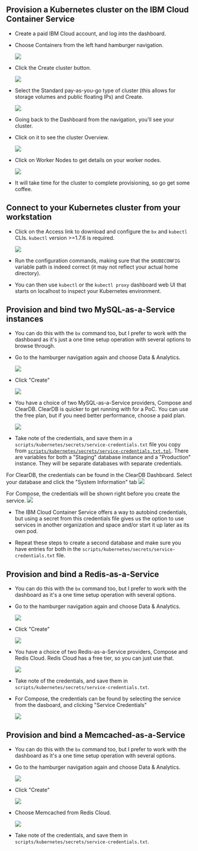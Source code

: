 ## Provision a Kubernetes cluster on the IBM Cloud Container Service
- Create a paid IBM Cloud account, and log into the dashboard.
- Choose Containers from the left hand hamburger navigation.

    ![](img/1-hamburger.png)

- Click the Create cluster button.

    ![](img/2-create-cluster.png)

- Select the Standard pay-as-you-go type of cluster (this allows for storage volumes and public floating IPs) and Create.

    ![](img/3-standard-cluster.png)

- Going back to the Dashboard from the navigation, you'll see your cluster.

- Click on it to see the cluster Overview.

    ![](img/4-overview.png)

- Click on Worker Nodes to get details on your worker nodes.

    ![](img/5-worker-nodes.png)

- It will take time for the cluster to complete provisioning, so go get some coffee.

## Connect to your Kubernetes cluster from your workstation
- Click on the Access link to download and configure the `bx` and `kubectl` CLIs. `kubectl` version >=1.7.6 is required.

    ![](img/6-access.png)

- Run the configuration commands, making sure that the `$KUBECONFIG` variable path is indeed correct (it may not reflect your actual home directory).
- You can then use `kubectl` or the `kubectl proxy` dashboard web UI that starts on localhost to inspect your Kubernetes environment.

## Provision and bind two MySQL-as-a-Service instances
- You can do this with the `bx` command too, but I prefer to work with the dashboard as it's just a one time setup operation with several options to browse through.
- Go to the hamburger navigation again and choose Data & Analytics.

    ![](img/7-hamburger-data-analytics.png)

- Click "Create"

    ![](img/8-create-data-analytics.png)

- You have a choice of two MySQL-as-a-Service providers, Compose and ClearDB. ClearDB is quicker to get running with for a PoC. You can use the free plan, but if you need better performance, choose a paid plan.

    ![](img/9-create-mysql-service.png)

- Take note of the credentials, and save them in a `scripts/kubernetes/secrets/service-credentials.txt` file you copy from [`scripts/kubernetes/secrets/service-credentials.txt.tpl`](../scripts/kubernetes/secrets/service-credentials.txt.tpl). There are variables for both a "Staging" database instance and a "Production" instance. They will be separate databases with separate credentials.

For ClearDB, the credentials can be found in the ClearDB Dashboard. Select your database and click the "System Information" tab
    ![](img/13-cleardb-credentials.png)

For Compose, the credentials will be shown right before you create the service.
    ![](img/12-compose-credentials.png)


- The IBM Cloud Container Service offers a way to autobind credentials, but using a secret from this credentials file gives us the option to use services in another organization and space and/or start it up later as its own pod.

- Repeat these steps to create a second database and make sure you have entries for both in the `scripts/kubernetes/secrets/service-credentials.txt` file.

## Provision and bind a Redis-as-a-Service
- You can do this with the `bx` command too, but I prefer to work with the dashboard as it's a one time setup operation with several options.
- Go to the hamburger navigation again and choose Data & Analytics.

    ![](img/7-hamburger-data-analytics.png)

- Click "Create"

    ![](img/8-create-data-analytics.png)

- You have a choice of two Redis-as-a-Service providers, Compose and Redis Cloud. Redis Cloud has a free tier, so you can just use that. 

    ![](img/10-create-redis-service.png)

- Take note of the credentials, and save them in `scripts/kubernetes/secrets/service-credentials.txt`.


- For Compose, the credentials can be found by selecting the service from the dasboard, and clicking "Service Credentials"

    ![](img/14-redis-credentials.png)

## Provision and bind a Memcached-as-a-Service
- You can do this with the `bx` command too, but I prefer to work with the dashboard as it's a one time setup operation with several options.
- Go to the hamburger navigation again and choose Data & Analytics.

    ![](img/7-hamburger-data-analytics.png)

- Click "Create"

    ![](img/8-create-data-analytics.png)

- Choose Memcached from Redis Cloud.

    ![](img/11-create-memcached-service.png)

- Take note of the credentials, and save them in `scripts/kubernetes/secrets/service-credentials.txt`.
